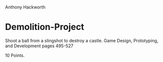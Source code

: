 Anthony Hackworth

# Demolition-Project
 Shoot a ball from a slingshot to destroy a castle. Game Design, Prototyping, and Development pages 495-527

10 Points.

